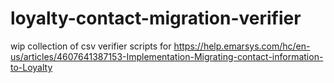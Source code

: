 # loyalty-contact-migration-verifier
wip collection of csv verifier scripts for https://help.emarsys.com/hc/en-us/articles/4607641387153-Implementation-Migrating-contact-information-to-Loyalty
